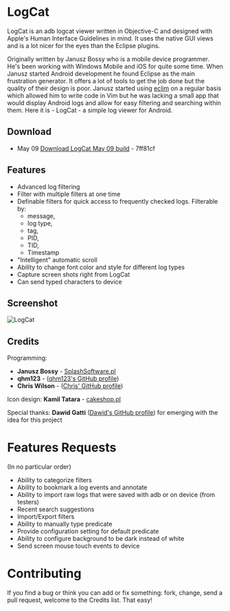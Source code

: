 LogCat
======

LogCat is an adb logcat viewer written in Objective-C and designed with Apple's Human Interface Guidelines in mind. It uses the native GUI views and is a lot nicer for the eyes than the Eclipse plugins.

Originally written by Janusz Bossy who is a mobile device programmer. 
He's been working with Windows Mobile and iOS for quite some time. When Janusz started Android development he found Eclipse as the main frustration generator. It offers a lot of tools to get the job done but the quality of their design is poor. Janusz started using [eclim][eclim] on a regular
basis which allowed him to write code in Vim but he was lacking a small app that would display Android logs and allow for easy filtering and searching within them. Here it is - LogCat - a simple log viewer for Android.


Download
--------

* May 09 [Download LogCat May 09 build](https://github.com/yepher/LogCat/releases) - 7ff81cf


Features
--------

* Advanced log filtering
* Filter with multiple filters at one time
* Definable filters for quick access to frequently checked logs. Filterable by:
	* message,
	* log type,
	* tag,
	* PID,
	* TID,
	* Timestamp
* "Intelligent" automatic scroll
* Ability to change font color and style for different log types
* Capture screen shots right from LogCat
* Can send typed characters to device

Screenshot
----------

![LogCat](http://januszbossy.pl/LogCat.png "LogCat")

Credits
-------

Programming:

- **Janusz Bossy** - [SplashSoftware.pl][splash]
- **qhm123** - ([qhm123's GitHub profile][qhmgit])
- **Chris Wilson** - ([Chris' GitHub profile][cwgit])

Icon design: **Kamil Tatara** - [cakeshop.pl][cake]

Special thanks: **Dawid Gatti** ([Dawid's GitHub profile][dggit]) for emerging with the idea for this project

Features Requests
==================
(In no particular order)
* Ability to categorize filters
* Ability to bookmark a log events and annotate
* Ability to import raw logs that were saved with adb or on device (from testers)
* Recent search suggestions
* Import/Export filters
* Ability to manually type predicate
* Provide configuration setting for default predicate
* Ability to configure background to be dark instead of white
* Send screen mouse touch events to device

Contributing
============

If you find a bug or think you can add or fix something: fork, change, send a pull request, welcome to the Credits list. That easy!

[eclim]: http://eclim.org "Eclim Homepage"
[splash]: http://splashsoftware.pl "SplashSoftware Homepage"
[cake]: http://cakeshop.pl "CakeShop"
[dggit]: https://github.com/dawidgatti "Dawid's GitHub Profile"
[cwgit]: https://github.com/yepher "Chris' GitHub profile"
[qhmgit]: https://github.com/qhm123 "qhm123's GitHub profile"
